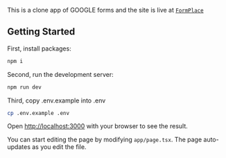 This is a clone app of GOOGLE forms and the site is live at [`FormPlace`](https://FormPlace.vercel.app/)

## Getting Started
First, install packages:

```bash
npm i
```
Second, run the development server:

```bash
npm run dev
```
Third, copy .env.example into .env

```bash
cp .env.example .env
```

Open [http://localhost:3000](http://localhost:3000) with your browser to see the result.

You can start editing the page by modifying `app/page.tsx`. The page auto-updates as you edit the file.
